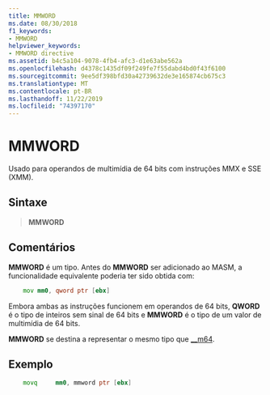 ```yaml
---
title: MMWORD
ms.date: 08/30/2018
f1_keywords:
- MMWORD
helpviewer_keywords:
- MMWORD directive
ms.assetid: b4c5a104-9078-4fb4-afc3-d1e63abe562a
ms.openlocfilehash: d4378c1435df09f249fe7f55dabd4bd0f43f6100
ms.sourcegitcommit: 9ee5df398bfd30a42739632de3e165874cb675c3
ms.translationtype: MT
ms.contentlocale: pt-BR
ms.lasthandoff: 11/22/2019
ms.locfileid: "74397170"
---
```

# <a name="mmword"></a>MMWORD

Usado para operandos de multimídia de 64 bits com instruções MMX e SSE (XMM).

## <a name="syntax"></a>Sintaxe

> **MMWORD**

## <a name="remarks"></a>Comentários

**MMWORD** é um tipo.  Antes do **MMWORD** ser adicionado ao MASM, a funcionalidade equivalente poderia ter sido obtida com:

```asm
    mov mm0, qword ptr [ebx]
```

Embora ambas as instruções funcionem em operandos de 64 bits, **QWORD** é o tipo de inteiros sem sinal de 64 bits e **MMWORD** é o tipo de um valor de multimídia de 64 bits.

**MMWORD** se destina a representar o mesmo tipo que [__m64](../../cpp/m64.md).

## <a name="example"></a>Exemplo

```asm
    movq     mm0, mmword ptr [ebx]
```

